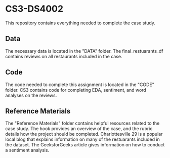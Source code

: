 # CS3-DS4002
This repository contains everything needed to complete the case study.

## Data
The necessary data is located in the "DATA" folder. The final_restuarants_df contains reviews on all restaurants included in the case. 

## Code
The code needed to complete this assignment is located in the "CODE" folder. CS3 contains code for completing EDA, sentiment, and word analyses on the reviews.

## Reference Materials
The "Reference Materials" folder contains helpful resources related to the case study. The hook provides an overview of the case, and the rubric details how the project should be completed. Charlottesville 29 is a popular local blog that explains information on many of the restuarants included in the dataset. The GeeksforGeeks article gives information on how to conduct a sentiment analysis.
